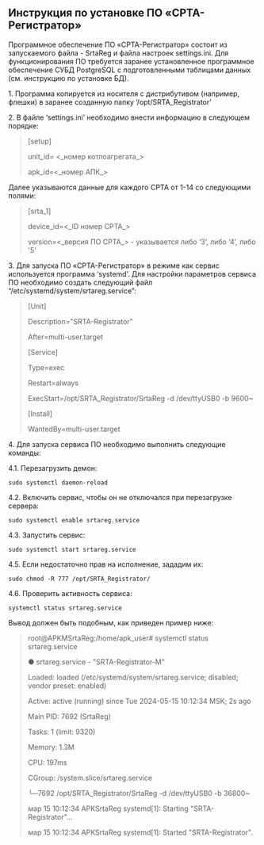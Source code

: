 ## Инструкция по установке ПО «СРТА-Регистратор»

Программное обеспечение ПО «СРТА-Регистратор» состоит из запускаемого
файла - SrtaReg и файла настроек settings.ini. Для функционирования ПО
требуется заранее установленное программное обеспечение СУБД PostgreSQL
с подготовленными таблицами данных (см. инструкцию по установке БД).

1\. Программа копируется из носителя с дистрибутивом (например, флешки)
в заранее созданную папку ‘/opt/SRTA\_Registrator’

2\. В файле ‘settings.ini’ необходимо внести информацию в следующем
порядке:

> \[setup\]
>
> unit\_id= &lt;\_номер котлоагрегата\_&gt;
>
> apk\_id=&lt;\_номер АПК\_&gt;

Далее указываются данные для каждого СРТА от 1-14 со следующими полями:

> \[srta\_1\]
>
> device\_id=&lt;\_ID номер СРТА\_&gt;
>
>
> version=&lt;\_версия ПО СРТА\_&gt; - указывается либо ‘3’, либо ‘4’, либо '5'

3\. Для запуска ПО «СРТА-Регистратор» в режиме как сервис используется
программа ‘systemd’. Для настройки параметров сервиса ПО необходимо
создать следующий файл “/etc/systemd/system/srtareg.service”:

> \[Unit\]
>
> Description="SRTA-Registrator"
>
> After=multi-user.target
>
> \[Service\]
>
> Type=exec
>
> Restart=always
>
> ExecStart=/opt/SRTA\_Registrator/SrtaReg -d /dev/ttyUSB0 -b 9600~
>
> \[Install\]
>
> WantedBy=multi-user.target

4\. Для запуска сервиса ПО необходимо выполнить следующие команды:

4.1. Перезагрузить демон:
```$xslt
sudo systemctl daemon-reload
```

4.2. Включить сервис, чтобы он не отключался при перезагрузке сервера:
```$xslt
sudo systemctl enable srtareg.service
```

4.3. Запустить сервис:
```$xslt
sudo systemctl start srtareg.service
```

4.5. Если недостаточно прав на исполнение, зададим их:
```$xslt
sudo chmod -R 777 /opt/SRTA_Registrator/
```

4.6. Проверить активность сервиса:
```$xslt
systemctl status srtareg.service
```


Вывод должен быть подобным, как приведен пример ниже:

> root@APKMSrtaReg:/home/apk\_user\# systemctl status srtareg.service
>
>● srtareg.service - "SRTA-Registrator-M"
>
>Loaded: loaded (/etc/systemd/system/srtareg.service; disabled; vendor
preset: enabled)
>
>Active: active (running) since Tue 2024-05-15 10:12:34 MSK; 2s ago
>
>Main PID: 7692 (SrtaReg)
>
>Tasks: 1 (limit: 9320)
>
>Memory: 1.3M
>
>CPU: 197ms
>
>CGroup: /system.slice/srtareg.service
>
>└─7692 /opt/SRTA\_Registrator/SrtaReg -d /dev/ttyUSB0 -b 36800~
>
>мар 15 10:12:34 APKSrtaReg systemd\[1\]: Starting "SRTA-Registrator"...
>
>мар 15 10:12:34 APKSrtaReg systemd\[1\]: Started "SRTA-Registrator".
>
